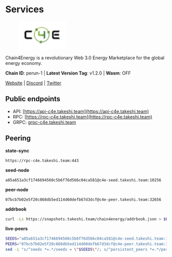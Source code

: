 # Services

<figure><img src="https://github.com/takeshi-val/Logo/raw/main/chain4energy.png" width="150" alt=""><figcaption></figcaption></figure>

Chain4Energy is a revolutionary Web 3.0 Energy Marketplace for the global energy economy.

**Chain ID**: perun-1 | **Latest Version Tag**: v1.2.0 | **Wasm**: OFF

[Website](https://c4e.io/) | [Discord](https://discord.gg/chain4energy) | [Twitter](https://twitter.com/Chain4Energy)


## Public endpoints

* API: [https://api-c4e.takeshi.team](https://api-c4e.takeshi.team)
* RPC: [https://rpc-c4e.takeshi.team](https://rpc-c4e.takeshi.team)
* GRPC: [grpc-c4e.takeshi.team](grpc://grpc-c4e.takeshi.team)



## Peering

**state-sync**

```text
https://rpc-c4e.takeshi.team:443
```

**seed-node**

```text
a85a651a3cf1746694560c5b6f76d566c04ca581@c4e-seed.takeshi.team:10256
```
**peer-node**

```text
07bcb7b02e5f20c868db5ed114d60defb67d3dcf@c4e-peer.takeshi.team:32656
```

**addrbook**
```bash
curl -Ls https://snapshots.takeshi.team/chain4energy/addrbook.json > $HOME/.c4e-chain/config/addrbook.json
```

**live-peers** 
```bash
SEEDS="a85a651a3cf1746694560c5b6f76d566c04ca581@c4e-seed.takeshi.team:10256"
PEERS="07bcb7b02e5f20c868db5ed114d60defb67d3dcf@c4e-peer.takeshi.team:32656"
sed -i "s/^seeds *=.*/seeds = \"$SEEDS\"/; s/^persistent_peers *=.*/persistent_peers = \"$PEERS\"/" $C4E_HOME/config/config.toml

```
